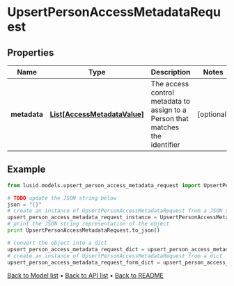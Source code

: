 # UpsertPersonAccessMetadataRequest


## Properties
Name | Type | Description | Notes
------------ | ------------- | ------------- | -------------
**metadata** | [**List[AccessMetadataValue]**](AccessMetadataValue.md) | The access control metadata to assign to a Person that matches the identifier | [optional] 

## Example

```python
from lusid.models.upsert_person_access_metadata_request import UpsertPersonAccessMetadataRequest

# TODO update the JSON string below
json = "{}"
# create an instance of UpsertPersonAccessMetadataRequest from a JSON string
upsert_person_access_metadata_request_instance = UpsertPersonAccessMetadataRequest.from_json(json)
# print the JSON string representation of the object
print UpsertPersonAccessMetadataRequest.to_json()

# convert the object into a dict
upsert_person_access_metadata_request_dict = upsert_person_access_metadata_request_instance.to_dict()
# create an instance of UpsertPersonAccessMetadataRequest from a dict
upsert_person_access_metadata_request_form_dict = upsert_person_access_metadata_request.from_dict(upsert_person_access_metadata_request_dict)
```
[Back to Model list](../README.md#documentation-for-models) &#8226; [Back to API list](../README.md#documentation-for-api-endpoints) &#8226; [Back to README](../README.md)


